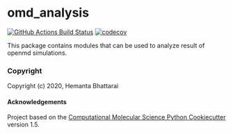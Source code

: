 omd_analysis
==============================
[//]: # (Badges)
[![GitHub Actions Build Status](https://github.com/REPLACE_WITH_OWNER_ACCOUNT/omd_analysis/workflows/CI/badge.svg)](https://github.com/REPLACE_WITH_OWNER_ACCOUNT/omd_analysis/actions?query=workflow%3ACI)
[![codecov](https://codecov.io/gh/REPLACE_WITH_OWNER_ACCOUNT/omd_analysis/branch/master/graph/badge.svg)](https://codecov.io/gh/REPLACE_WITH_OWNER_ACCOUNT/omd_analysis/branch/master)


This package contains modules that can be used to analyze result of openmd simulations.

### Copyright

Copyright (c) 2020, Hemanta Bhattarai


#### Acknowledgements
 
Project based on the 
[Computational Molecular Science Python Cookiecutter](https://github.com/molssi/cookiecutter-cms) version 1.5.
